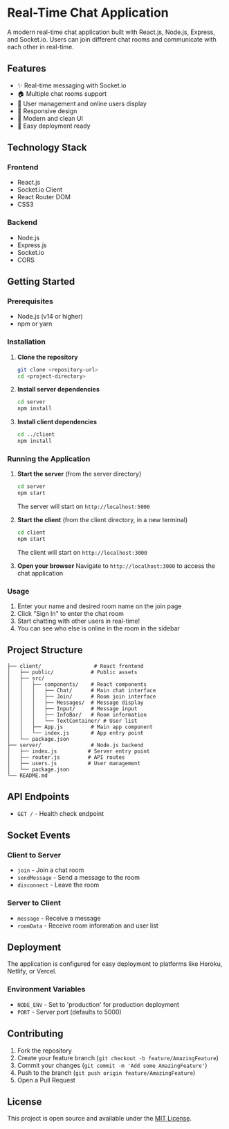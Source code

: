 # Real-Time Chat Application

A modern real-time chat application built with React.js, Node.js, Express, and Socket.io. Users can join different chat rooms and communicate with each other in real-time.

## Features

- ✨ Real-time messaging with Socket.io
- 🏠 Multiple chat rooms support
- 👥 User management and online users display
- 📱 Responsive design
- 🎨 Modern and clean UI
- 🚀 Easy deployment ready

## Technology Stack

### Frontend
- React.js
- Socket.io Client
- React Router DOM
- CSS3

### Backend
- Node.js
- Express.js
- Socket.io
- CORS

## Getting Started

### Prerequisites
- Node.js (v14 or higher)
- npm or yarn

### Installation

1. **Clone the repository**
   ```bash
   git clone <repository-url>
   cd <project-directory>
   ```

2. **Install server dependencies**
   ```bash
   cd server
   npm install
   ```

3. **Install client dependencies**
   ```bash
   cd ../client
   npm install
   ```

### Running the Application

1. **Start the server** (from the server directory)
   ```bash
   cd server
   npm start
   ```
   The server will start on `http://localhost:5000`

2. **Start the client** (from the client directory, in a new terminal)
   ```bash
   cd client
   npm start
   ```
   The client will start on `http://localhost:3000`

3. **Open your browser**
   Navigate to `http://localhost:3000` to access the chat application

### Usage

1. Enter your name and desired room name on the join page
2. Click "Sign In" to enter the chat room
3. Start chatting with other users in real-time!
4. You can see who else is online in the room in the sidebar

## Project Structure

```
├── client/                 # React frontend
│   ├── public/            # Public assets
│   ├── src/
│   │   ├── components/    # React components
│   │   │   ├── Chat/      # Main chat interface
│   │   │   ├── Join/      # Room join interface
│   │   │   ├── Messages/  # Message display
│   │   │   ├── Input/     # Message input
│   │   │   ├── InfoBar/   # Room information
│   │   │   └── TextContainer/ # User list
│   │   ├── App.js         # Main app component
│   │   └── index.js       # App entry point
│   └── package.json
├── server/                # Node.js backend
│   ├── index.js          # Server entry point
│   ├── router.js         # API routes
│   ├── users.js          # User management
│   └── package.json
└── README.md
```

## API Endpoints

- `GET /` - Health check endpoint

## Socket Events

### Client to Server
- `join` - Join a chat room
- `sendMessage` - Send a message to the room
- `disconnect` - Leave the room

### Server to Client
- `message` - Receive a message
- `roomData` - Receive room information and user list

## Deployment

The application is configured for easy deployment to platforms like Heroku, Netlify, or Vercel.

### Environment Variables
- `NODE_ENV` - Set to 'production' for production deployment
- `PORT` - Server port (defaults to 5000)

## Contributing

1. Fork the repository
2. Create your feature branch (`git checkout -b feature/AmazingFeature`)
3. Commit your changes (`git commit -m 'Add some AmazingFeature'`)
4. Push to the branch (`git push origin feature/AmazingFeature`)
5. Open a Pull Request

## License

This project is open source and available under the [MIT License](LICENSE).
